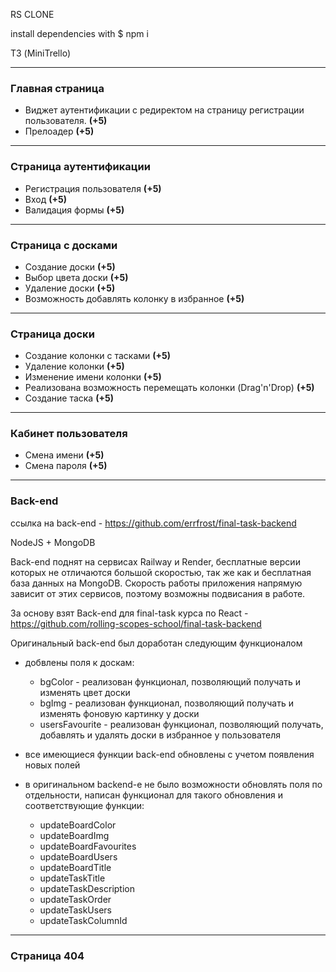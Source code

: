 RS CLONE

install dependencies with $ npm i

ТЗ (MiniTrello)

---

### Главная страница

-   Виджет аутентификации с редиректом на страницу регистрации пользователя. **(+5)**
-   Прелоадер **(+5)**

---

### Страница аутентификации

-   Регистрация пользователя **(+5)**
-   Вход **(+5)**
-   Валидация формы **(+5)**

---

### Страница с досками

-   Создание доски **(+5)**
-   Выбор цвета доски **(+5)**
-   Удаление доски **(+5)**
-   Возможность добавлять колонку в избранное **(+5)**

---

### Страница доски

-   Создание колонки с тасками **(+5)**
-   Удаление колонки **(+5)**
-   Изменение имени колонки **(+5)**
-   Реализована возможность перемещать колонки (Drag'n'Drop) **(+5)**
-   Создание таска **(+5)**

---

### Кабинет пользователя

-   Смена имени **(+5)**
-   Смена пароля **(+5)**

---

### Back-end
ссылка на back-end - https://github.com/errfrost/final-task-backend

NodeJS + MongoDB

Back-end поднят на сервисах Railway и Render, бесплатные версии которых не отличаются большой скоростью, так же как и бесплатная база данных на MongoDB. Скорость работы приложения напрямую зависит от этих сервисов, поэтому возможны подвисания в работе.


За основу взят Back-end для final-task курса по React - https://github.com/rolling-scopes-school/final-task-backend

Оригинальный back-end был доработан следующим функционалом

- добвлены поля к доскам:
  - bgСolor - реализован функционал, позволяющий получать и изменять цвет доски
  - bgImg - реализован функционал, позволяющий получать и изменять фоновую картинку у доски
  - usersFavourite - реализован функционал, позволяющий получать, добавлять и удалять доски в избранное у пользователя

- все имеющиеся функции back-end обновлены с учетом появления новых полей

- в оригинальном backend-е не было возможности обновлять поля по отдельности, написан функционал для такого обновления и соответствующие функции:
  - updateBoardColor
  - updateBoardImg
  - updateBoardFavourites
  - updateBoardUsers
  - updateBoardTitle
  - updateTaskTitle
  - updateTaskDescription
  - updateTaskOrder
  - updateTaskUsers
  - updateTaskColumnId

---

### Страница 404
